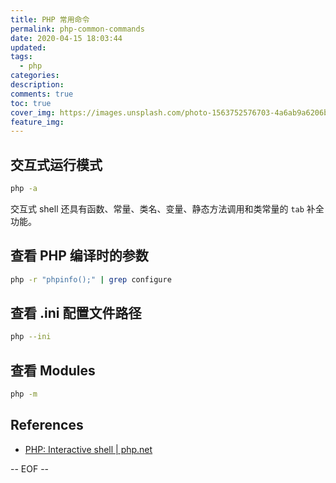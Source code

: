 ```yaml
---
title: PHP 常用命令
permalink: php-common-commands
date: 2020-04-15 18:03:44
updated:
tags:
  - php
categories:
description:
comments: true
toc: true
cover_img: https://images.unsplash.com/photo-1563752576703-4a6ab9a6206b?ixlib=rb-1.2.1&ixid=eyJhcHBfaWQiOjEyMDd9&auto=format&fit=crop&w=640&q=80
feature_img:
---
```


## 交互式运行模式

```bash
php -a
```

交互式 shell 还具有函数、常量、类名、变量、静态方法调用和类常量的 `tab` 补全功能。

## 查看 PHP 编译时的参数

```bash
php -r "phpinfo();" | grep configure
```

## 查看 .ini 配置文件路径

```bash
php --ini
```

## 查看 Modules

```bash
php -m
```

## References

- [PHP: Interactive shell | php.net](http://php.net/manual/en/features.commandline.interactive.php)

-- EOF --
